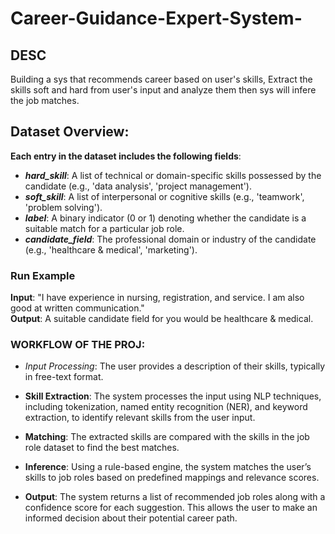 # Career-Guidance-Expert-System-

## DESC
Building a sys that recommends career based on user's skills, Extract the skills soft and hard from user's input and analyze them then sys will infere the job matches.

## Dataset Overview:
**Each entry in the dataset includes the following fields**:
- ***hard_skill***: A list of technical or domain-specific skills possessed by the candidate (e.g., 'data analysis', 'project management').
- ***soft_skill***: A list of interpersonal or cognitive skills (e.g., 'teamwork', 'problem solving').
- ***label***: A binary indicator (0 or 1) denoting whether the candidate is a suitable match for a particular job role.
- ***candidate_field***: The professional domain or industry of the candidate (e.g., 'healthcare & medical', 'marketing').

### Run Example
**Input**: "I have experience in nursing, registration, and service. I am also good at written communication."  
**Output**: A suitable candidate field for you would be healthcare & medical.

### WORKFLOW OF THE PROJ:
- *Input Processing*: The user provides a description of their skills, typically in free-text format.

- **Skill Extraction**: The system processes the input using NLP techniques, including tokenization, named entity recognition (NER), and keyword extraction, to identify relevant skills from the user input.

- **Matching**: The extracted skills are compared with the skills in the job role dataset to find the best matches.

- **Inference**: Using a rule-based engine, the system matches the user’s skills to job roles based on predefined mappings and relevance scores.

- **Output**: The system returns a list of recommended job roles along with a confidence score for each suggestion. This allows the user to make an informed decision about their potential career path.

